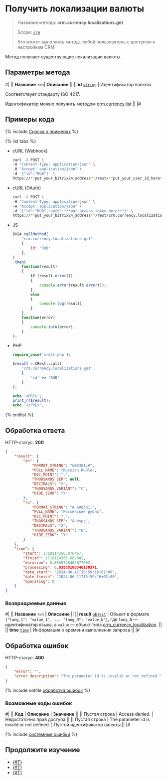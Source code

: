 # Получить локализации валюты

> Название метода: **crm.currency.localizations.get**
>
> Scope: [`crm`](../../../scopes/permissions.md)
>
> Кто может выполнять метод: любой пользователь с доступом к настройкам CRM

Метод получает существующие локализации валюты.

## Параметры метода

#|
||  **Название**
`тип`| **Описание** ||
|| **id**
[`string`](../../../data-types.md) | Идентификатор валюты. 

Соответствует стандарту ISO 4217.

Идентификатор можно получить методом [crm.currency.list](../crm-currency-list.md)
 ||
|#

## Примеры кода

{% include [Сноска о примерах](../../../../_includes/examples.md) %}

{% list tabs %}

- cURL (Webhook)

    ```bash
    curl -X POST \
    -H "Content-Type: application/json" \
    -H "Accept: application/json" \
    -d '{"id":"RUB"}' \
    https://**put_your_bitrix24_address**/rest/**put_your_user_id_here**/**put_your_webhook_here**/crm.currency.localizations.get
    ```

- cURL (OAuth)

    ```bash
    curl -X POST \
    -H "Content-Type: application/json" \
    -H "Accept: application/json" \
    -d '{"id":"RUB","auth":"**put_access_token_here**"}' \
    https://**put_your_bitrix24_address**/rest/crm.currency.localizations.get
    ```

- JS

    ```js
    BX24.callMethod(
        "crm.currency.localizations.get",
        {
            id: "RUB"
        },
    )
    .then(
        function(result)
        {
            if (result.error())
            {
                console.error(result.error());
            }
            else
            {
                console.log(result);
            }
        },
        function(error)
        {
            console.info(error);
        }
    );
    ```

- PHP

    ```php
    require_once('crest.php');

    $result = CRest::call(
        'crm.currency.localizations.get',
        [
            'id' => 'RUB'
        ]
    );

    echo '<PRE>';
    print_r($result);
    echo '</PRE>';
    ```

{% endlist %}

## Обработка ответа

HTTP-статус: **200**

```json
{
    "result": {
        "en": {
            "FORMAT_STRING": "&#8381;#",
            "FULL_NAME": "Russian Ruble",
            "DEC_POINT": ".",
            "THOUSANDS_SEP": null,
            "DECIMALS": "2",
            "THOUSANDS_VARIANT": "C",
            "HIDE_ZERO": "Y"
        },
        "ru": {
            "FORMAT_STRING": "# &#8381;",
            "FULL_NAME": "Российский рубль",
            "DEC_POINT": ".",
            "THOUSANDS_SEP": "&nbsp;",
            "DECIMALS": "2",
            "THOUSANDS_VARIANT": "B",
            "HIDE_ZERO": "Y"
        }
    },
    "time": {
        "start": 1718114356.076467,
        "finish": 1718114356.682042,
        "duration": 0.6055748462677002,
        "processing": 0.03888106346130371,
        "date_start": "2024-06-11T15:59:16+02:00",
        "date_finish": "2024-06-11T15:59:16+02:00",
        "operating": 0
    }
}
```

### Возвращаемые данные

#|
|| **Название**
`тип` | **Описание** ||
|| **result**
[`object`](../../../data-types.md) | Объект в формате `{"lang_1": "value_1", ... "lang_N": "value_N"}`, где `lang_N` — идентификатор языка, а `value` — объект типа [crm_currency_localization](../../data-types.md#crm_currency_localization). ||
|| **time**
[`time`](../../../data-types.md) | Информация о времени выполнения запроса ||
|#

## Обработка ошибок

HTTP-статус: **400**

```json
{
	"error": "",
	"error_description": "The parameter id is invalid or not defined."
}
```

{% include notitle [обработка ошибок](../../../../_includes/error-info.md) %}

### Возможные коды ошибок

#|
|| **Код** | **Описание** | **Значение** ||
|| Пустая строка | Access denied. | Недостаточно прав доступа ||
|| Пустая строка | The parameter id is invalid or not defined. | Пустой идентификатор валюты ||
|#

{% include [системные ошибки](../../../../_includes/system-errors.md) %}

## Продолжите изучение 

- [{#T}](./crm-currency-localizations-set.md)
- [{#T}](./crm-currency-localizations-delete.md)
- [{#T}](./crm-currency-localizations-fields.md)